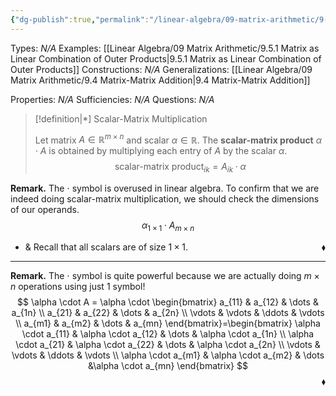 ```yaml
---
{"dg-publish":true,"permalink":"/linear-algebra/09-matrix-arithmetic/9-5-scalar-matrix-multiplication/","tags":["Type/Definition","Topic/Linear_Algebra"]}
---
```


Types: *N/A*
Examples: [[Linear Algebra/09 Matrix Arithmetic/9.5.1 Matrix as Linear Combination of Outer Products\|9.5.1 Matrix as Linear Combination of Outer Products]]
Constructions: *N/A*
Generalizations: [[Linear Algebra/09 Matrix Arithmetic/9.4 Matrix-Matrix Addition\|9.4 Matrix-Matrix Addition]]

Properties: *N/A*
Sufficiencies: *N/A*
Questions: *N/A*

> [!definition|*] Scalar-Matrix Multiplication
> 
> Let matrix $A \in \mathbb{R}^{m \times n}$ and scalar $\alpha \in \mathbb{R}$. The **scalar-matrix product** $\alpha \cdot A$ is obtained by multiplying each entry of $A$ by the scalar $\alpha$. 
> $$
> \text{scalar-matrix product}_{ik} = A_{ik} \cdot \alpha
> $$

**Remark.** The $\cdot$ symbol is overused in linear algebra. To confirm that we are indeed doing scalar-matrix multiplication, we should check the dimensions of our operands.
$$
\alpha_{1 \times 1} \cdot A_{m \times n}
$$
- & Recall that all scalars are of size $1 \times 1$. 
 <span style='float:right;'>$\blacklozenge$</span>
---
**Remark.** The $\cdot$ symbol is quite powerful because we are actually doing $m \times n$ operations using just $1$ symbol!
$$
\alpha \cdot A = \alpha \cdot \begin{bmatrix}
a_{11} & a_{12} & \dots & a_{1n} \\
a_{21} & a_{22} & \dots & a_{2n} \\
\vdots & \vdots & \ddots & \vdots \\
a_{m1} & a_{m2} & \dots & a_{mn}
\end{bmatrix}=\begin{bmatrix}
\alpha \cdot a_{11} & \alpha \cdot a_{12} & \dots & \alpha \cdot a_{1n} \\
\alpha \cdot a_{21} & \alpha \cdot a_{22} & \dots & \alpha \cdot a_{2n} \\
\vdots & \vdots & \ddots & \vdots \\
\alpha \cdot a_{m1} & \alpha \cdot a_{m2} & \dots &\alpha \cdot  a_{mn}
\end{bmatrix}
$$
 <span style='float:right;'>$\blacklozenge$</span>
